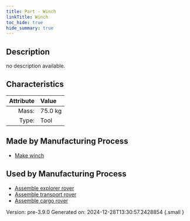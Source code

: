 ```yaml
---
title: Part - Winch
linkTitle: Winch
toc_hide: true
hide_summary: true
---
```


## Description
no description available.

## Characteristics

| Attribute      | Value |
|--------:|:------|
|Mass:|75.0 kg|
|Type:|Tool|

## Made by Manufacturing Process

- [Make winch](/docs/definitions/process/make-winch)

## Used by Manufacturing Process

- [Assemble explorer rover](/docs/definitions/process/assemble-explorer-rover)
- [Assemble transport rover](/docs/definitions/process/assemble-transport-rover)
- [Assemble cargo rover](/docs/definitions/process/assemble-cargo-rover)


Version: pre-3.9.0 Generated on: 2024-12-28T13:30:57.2428854
{.small }

